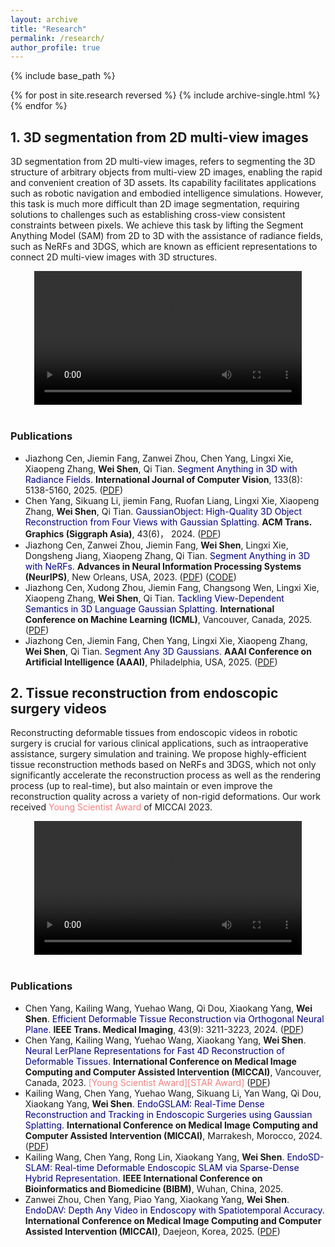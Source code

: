```yaml
---
layout: archive
title: "Research"
permalink: /research/
author_profile: true
---
```


{% include base_path %}

{% for post in site.research reversed %}
  {% include archive-single.html %}
{% endfor %}


## 1. 3D segmentation from 2D multi-view images

3D segmentation from 2D multi-view images, refers to segmenting the 3D structure of arbitrary objects from multi-view 2D images, enabling the rapid and convenient creation of 3D assets. Its capability facilitates applications such as robotic navigation and embodied intelligence simulations. However, this task is much more difficult than 2D image segmentation, requiring solutions to challenges such as establishing cross-view consistent constraints between pixels. We achieve this task by lifting the Segment Anything Model (SAM) from 2D to 3D with the assistance of radiance fields, such as NeRFs and 3DGS, which are known as efficient representations to connect 2D multi-view images with 3D structures.

<center>
 <video src="{{ site.baseurl }}/images/3dseg.mp4" controls="controls" width="85%" loop></video>
</center>
<br>
 
### Publications
 - Jiazhong Cen, Jiemin Fang, Zanwei Zhou, Chen Yang, Lingxi Xie, Xiaopeng Zhang, **Wei Shen**, Qi Tian. <font color='Navy'>Segment Anything in 3D with Radiance Fields</font>. **International Journal of Computer Vision**, 133(8): 5138-5160, 2025. ([PDF](https://arxiv.org/pdf/2304.12308.pdf))
 - Chen Yang, Sikuang Li, jiemin Fang, Ruofan Liang, Lingxi Xie, Xiaopeng Zhang, **Wei Shen**, Qi Tian. <font color='Navy'>GaussianObject: High-Quality 3D Object Reconstruction from Four Views with Gaussian Splatting</font>. **ACM Trans. Graphics (Siggraph Asia)**, 43(6)， 2024. ([PDF](https://arxiv.org/pdf/2402.10259))
 - Jiazhong Cen, Zanwei Zhou, Jiemin Fang, **Wei Shen**, Lingxi Xie, Dongsheng Jiang, Xiaopeng Zhang, Qi Tian. <font color='Navy'>Segment Anything in 3D with NeRFs</font>. **Advances in Neural Information Processing Systems (NeurIPS)**, New Orleans, USA, 2023. ([PDF](https://proceedings.neurips.cc/paper_files/paper/2023/file/525d24400247f884c3419b0b7b1c4829-Paper-Conference.pdf)) ([CODE](https://github.com/SJTU-DeepVisionLab/SegmentAnythingin3D))
 - Jiazhong Cen, Xudong Zhou, Jiemin Fang, Changsong Wen, Lingxi Xie, Xiaopeng Zhang, **Wei Shen**, Qi Tian. <font color='Navy'>Tackling View-Dependent Semantics in 3D Language Gaussian Splatting</font>. **International Conference on Machine Learning (ICML)**, Vancouver, Canada, 2025. ([PDF](https://arxiv.org/abs/2505.24746))
 - Jiazhong Cen, Jiemin Fang, Chen Yang, Lingxi Xie, Xiaopeng Zhang, **Wei Shen**, Qi Tian. <font color='Navy'>Segment Any 3D Gaussians</font>. **AAAI Conference on Artificial Intelligence (AAAI)**, Philadelphia, USA, 2025. ([PDF](https://arxiv.org/pdf/2312.00860.pdf))
 
## 2. Tissue reconstruction from endoscopic surgery videos

Reconstructing deformable tissues from endoscopic videos in robotic surgery is crucial for various clinical applications, such as intraoperative assistance, surgery simulation and training. We propose highly-efficient tissue reconstruction methods based on NeRFs and 3DGS, which not only significantly accelerate the reconstruction process as well as the rendering process (up to real-time), but also maintain or even improve the reconstruction quality across a variety of non-rigid deformations. Our work received <span style="color:LightCoral;">Young Scientist Award</span> of MICCAI 2023.

<center>
 <video src="{{ site.baseurl }}/images/tissueReconstruction.mp4" controls="controls" width="85%" loop></video>
</center>
<br>

### Publications
- Chen Yang, Kailing Wang, Yuehao Wang, Qi Dou, Xiaokang Yang, **Wei Shen**. <font color='Navy'>Efficient Deformable Tissue Reconstruction via Orthogonal Neural Plane</font>. **IEEE Trans. Medical Imaging**, 43(9): 3211-3223, 2024. ([PDF](https://arxiv.org/pdf/2312.15253.pdf))
- Chen Yang, Kailing Wang, Yuehao Wang, Xiaokang Yang, **Wei Shen**. <font color='Navy'>Neural LerPlane Representations for Fast 4D Reconstruction of Deformable Tissues</font>. **International Conference on Medical Image Computing and Computer Assisted Intervention (MICCAI)**, Vancouver, Canada, 2023. <span style="color:LightCoral;">[Young Scientist Award][STAR Award]</span> ([PDF](https://arxiv.org/abs/2305.19906))
- Kailing Wang, Chen Yang, Yuehao Wang, Sikuang Li, Yan Wang, Qi Dou, Xiaokang Yang, **Wei Shen**. <font color='Navy'>EndoGSLAM: Real-Time Dense Reconstruction and Tracking in Endoscopic Surgeries using Gaussian Splatting</font>. **International Conference on Medical Image Computing and Computer Assisted Intervention (MICCAI)**, Marrakesh, Morocco, 2024. ([PDF](https://arxiv.org/pdf/2403.15124))
- Kailing Wang, Chen Yang, Rong Lin, Xiaokang Yang, **Wei Shen**. <font color='Navy'>EndoSD-SLAM: Real-time Deformable Endoscopic SLAM via Sparse-Dense Hybrid Representation</font>. **IEEE International Conference on Bioinformatics and Biomedicine (BIBM)**, Wuhan, China, 2025.
- Zanwei Zhou, Chen Yang, Piao Yang, Xiaokang Yang, **Wei Shen**. <font color='Navy'>EndoDAV: Depth Any Video in Endoscopy with Spatiotemporal Accuracy</font>. **International Conference on Medical Image Computing and Computer Assisted Intervention (MICCAI)**, Daejeon, Korea, 2025. ([PDF](https://papers.miccai.org/miccai-2025/paper/1355_paper.pdf))

